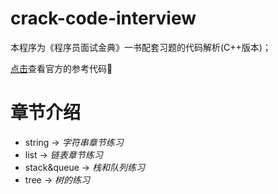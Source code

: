 # crack-code-interview
本程序为《程序员面试金典》一书配套习题的代码解析(C++版本)；

[点击](https://github.com/gaylemcd/ctci)查看官方的参考代码

# 章节介绍
- string      -> *字符串章节练习*
- list        -> *链表章节练习*
- stack&queue -> *栈和队列练习*
- tree        -> *树的练习*